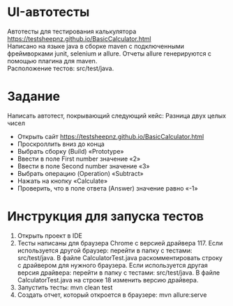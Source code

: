# UI-автотесты

Автотесты для тестирования калькулятора https://testsheepnz.github.io/BasicCalculator.html 
<br>
Написано на языке java в сборке maven c подключенными фреймворками junit, selenium и allure. Отчеты allure генерируются с помощью плагина для maven.
<br>
Расположение тестов: src/test/java. 
<br>
# Задание
Написать автотест, покрывающий следующий кейс: Разница двух целых чисел
<br>
* Открыть сайт https://testsheepnz.github.io/BasicCalculator.html
* Проскроллить вниз до конца 
* Выбрать сборку (Build) «Prototype»
* Ввести в поле First number значение «2»
* Ввести в поле Second number значение «3»
* Выбрать операцию (Operation) «Subtract»
* Нажать на кнопку «Calculate»
* Проверить, что в поле ответа (Answer) значение равно «-1»

# Инструкция для запуска тестов
1. Открыть проект в IDE
2. Тесты написаны для браузера Chrome с версией драйвера 117. Если используется другой браузер: перейти в папку с тестами: src/test/java. В файле CalculatorTest.java раскомментировать строку с драйвером для нужного браузера. Если используется другая версия драйвера: перейти в папку с тестами: src/test/java. В файле CalculatorTest.java на строке 18 изменить версию драйвера.
3. Запустить тесты: mvn clean test
4. Создать отчет, который откроется в браузере: mvn allure:serve


